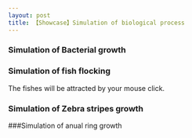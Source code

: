```yaml
---
layout: post
title: 【Showcase】Simulation of biological process 
---
```


### Simulation of Bacterial growth

<canvas data-processing-sources="/script/bacteria_growth.pde"></canvas>


### Simulation of fish flocking
The fishes will be attracted by your mouse click.
<canvas data-processing-sources="/script/fish_flocking.pde"></canvas>

### Simulation of Zebra stripes growth
<canvas data-processing-sources="/script/Zebra_stripes_growth.pde"></canvas>


###Simulation of anual ring growth
<canvas data-processing-sources="/script/annual_ring.pde"></canvas>
